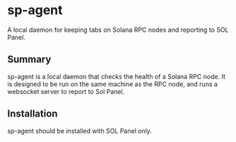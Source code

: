 # sp-agent
A local daemon for keeping tabs on Solana RPC nodes and reporting to SOL Panel.

## Summary
sp-agent is a local daemon that checks the health of a Solana RPC node. It is designed to be run on the same machine as the RPC node, and runs a websocket server to report to Sol Panel.

## Installation
sp-agent should be installed with SOL Panel only.